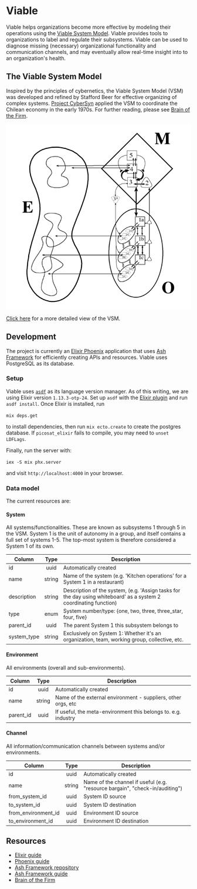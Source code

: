 # Viable

Viable helps organizations become more effective by modeling their operations using the [Viable System Model](https://en.wikipedia.org/wiki/Viable_system_model). Viable provides tools to organizations to label and regulate their subsystems. Viable can be used to diagnose missing (necessary) organizational functionality and communication channels, and may eventually allow real-time insight into to an organization's health.


## The Viable System Model

Inspired by the principles of cybernetics, the Viable System Model (VSM) was developed and refined by Stafford Beer for effective organizing of complex systems. [Project CyberSyn](https://en.wikipedia.org/wiki/Project_Cybersyn) applied the VSM to coordinate the Chilean economy in the early 1970s. For further reading, please see [Brain of the Firm](https://www.goodreads.com/en/book/show/1304488.Brain_of_the_Firm).

![The Viable System Model](/docs/vsm_simple.png)

[Click here](/docs/vsm_full.svg) for a more detailed view of the VSM.


## Development

The project is currently an [Elixir Phoenix](https://www.phoenixframework.org/) application that uses [Ash Framework](https://www.ash-elixir.org/) for efficiently creating APIs and resources. Viable uses PostgreSQL as its database.

### Setup

Viable uses [`asdf`](https://github.com/asdf-vm/asdf) as its language version manager. As of this writing, we are using Elixir version `1.13.3-otp-24`. Set up `asdf` with the [Elixir plugin](https://github.com/asdf-vm/asdf-elixir) and run `asdf install`. Once Elixir is installed, run


`mix deps.get`


to install dependencies, then run `mix ecto.create` to create the postgres database. If `picosat_elixir` fails to compile, you may need to `unset LDFLags`.

Finally, run the server with:

`iex -S mix phx.server`

and visit `http://localhost:4000` in your browser.


### Data model

The current resources are:

#### System 
All systems/functionalities. These are known as subsystems 1 through 5 in the VSM. System 1 is the unit of autonomy in a group, and itself contains a full set of systems 1-5. The top-most system is therefore considered a System 1 of its own.

Column | Type | Description
-------|:----:| -----------
id | uuid | Automatically created
name | string | Name of the system (e.g. 'Kitchen operations' for a System 1 in a restaurant)
description | string | Description of the system, (e.g. 'Assign tasks for the day using whiteboard' as a system 2 coordinating function)
type | enum | System number/type: {one, two, three, three_star, four, five}
parent_id | uuid | The parent System 1 this subsystem belongs to
system_type | string | Exclusively on System 1: Whether it's an organization, team, working group, collective, etc.


#### Environment
All environments (overall and sub-environments).

Column | Type | Description
-------|:----:| -----------
id | uuid | Automatically created
name | string | Name of the external environment - suppliers, other orgs, etc
parent_id | uuid | If useful, the meta-environment this belongs to. e.g. industry


#### Channel
All information/communication channels between systems and/or environments.

Column | Type | Description
-------|:----:| -----------
id | uuid | Automatically created
name | string | Name of the channel if useful (e.g. "resource bargain", "check-in/auditing")
from_system_id | uuid | System ID source
to_system_id | uuid | System ID destination
from_environment_id | uuid | Environment ID source
to_environment_id | uuid | Environment ID destination


## Resources

- [Elixir guide](https://elixir-lang.org/getting-started/introduction.html)
- [Phoenix guide](https://hexdocs.pm/phoenix/overview.html)
- [Ash Framework repository](https://github.com/ash-project/ash)
- [Ash Framework guide](https://hexdocs.pm/ash/getting_started.html)
- [Brain of the Firm](https://www.goodreads.com/en/book/show/1304488.Brain_of_the_Firm)
